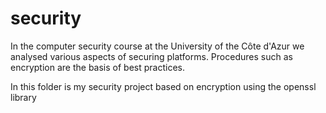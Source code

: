 # security

In the computer security course at the University of the Côte d'Azur we analysed various aspects of securing platforms. Procedures such as encryption are the basis of best practices.

In this folder is my security project based on encryption using the openssl library
